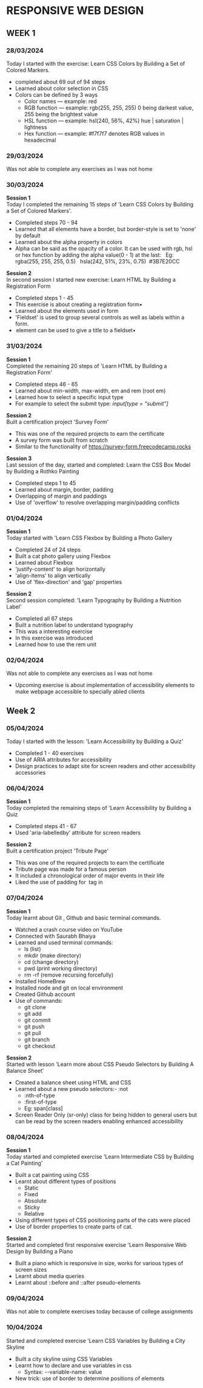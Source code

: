 # RESPONSIVE WEB DESIGN

## WEEK 1

### 28/03/2024

Today I started with the exercise: Learn CSS Colors by Building a Set of Colored Markers.

- completed about 69 out of 94 steps
- Learned about color selection in CSS
- Colors can be defined by 3 ways
  - Color names — example: red
  - RGB function — example: rgb(255, 255, 255) 0 being darkest value, 255 being the brightest value
  - HSL function — example: hsl(240, 56%, 42%) hue | saturation | lightness
  - Hex function — example: #f7f7f7 denotes RGB values in hexadecimal

### 29/03/2024

Was not able to complete any exercises as I was not home

### 30/03/2024

**Session 1** <br>
Today I completed the remaining 15 steps of 'Learn CSS Colors by Building a Set of Colored Markers'.

- Completed steps 70 - 94
- Learned that all elements have a border, but border-style is set to 'none' by default
- Learned about the alpha property in colors
- Alpha can be said as the opacity of a color. It can be used with rgb, hsl or hex function by adding the alpha value(0 - 1) at the last:
  &nbsp; Eg: rgba(255, 255, 255, 0.5)
  &nbsp; hsla(242, 51%, 23%, 0.75)
  &nbsp;#3B7E20CC

**Session 2** <br>
In second session I started new exercise: Learn HTML by Building a Registration Form

- Completed steps 1 - 45
- This exercise is about creating a registration form•
- Learned about the elements used in form
- 'Fieldset' is used to group several controls as well as labels within a form.
- <legend> element can be used to give a title to a fieldset•

### 31/03/2024

**Session 1** <br>
Completed the remaining 20 steps of 'Learn HTML by Building a Registration Form'

- Completed steps 46 - 65
- Learned about min-width, max-width, em and rem (root em)
- Learned how to select a specific input type
- For example to select the submit type: _input[type = "submit"]_

**Session 2** <br>
Built a certification project 'Survey Form'

- This was one of the required projects to earn the certificate
- A survey form was built from scratch
- Similar to the functionality of https://survey-form.freecodecamp.rocks

**Session 3** <br>
Last session of the day, started and completed: Learn the CSS Box Model by Building a Rothko Painting

- Completed steps 1 to 45
- Learned about margin, border, padding
- Overlapping of margin and paddings
- Use of 'overflow' to resolve overlapping margin/padding conflicts

### 01/04/2024

**Session 1** <br>
Today started with 'Learn CSS Flexbox by Building a Photo Gallery

- Completed 24 of 24 steps
- Built a cat photo gallery using Flexbox
- Learned about Flexbox
- 'justify-content' to align horizontally
- 'align-items' to align vertically
- Use of 'flex-direction' and 'gap' properties

**Session 2** <br>
Second session completed: 'Learn Typography by Building a Nutrition Label'

- Completed all 67 steps
- Built a nutrition label to understand typography
- This was a interesting exercise
- In this exercise <span> was introduced
- Learned how to use the rem unit

### 02/04/2024

Was not able to complete any exercises as I was not home

- Upcoming exercise is about implementation of accessibility elements to make webpage accessible
  to specially abled clients

## Week 2

### 05/04/2024

Today I started with the lesson: 'Learn Accessibility by Building a Quiz'

- Completed 1 - 40 exercises
- Use of ARIA attributes for accessibility
- Design practices to adapt site for screen readers and other accessibility accessories

### 06/04/2024

**Session 1** <br>
Today completed the remaining steps of 'Learn Accessibility by Building a Quiz

- Completed steps 41 - 67
- Used 'aria-labelledby' attribute for screen readers

**Session 2** <br>
Built a certification project 'Tribute Page'

- This was one of the required projects to earn the certificate
- Tribute page was made for a famous person
- It included a chronological order of major events in their life
- Liked the use of padding for <img> tag in <figure>

### 07/04/2024

**Session 1** <br>
Today learnt about Git , Github and basic terminal commands.

- Watched a crash course video on YouTube
- Connected with Saurabh Bhaiya
- Learned and used terminal commands:
  - ls (list)
  - mkdir (make directory)
  - cd (change directory)
  - pwd (print working directory)
  - rm -rf (remove recursing forcefully)
- Installed HomeBrew
- Installed node and git on local environment
- Created Github account
- Use of commands:
  - git clone
  - git add
  - git commit
  - git push
  - git pull
  - git branch
  - git checkout

**Session 2** <br>
Started with lesson 'Learn more about CSS Pseudo Selectors by Building A Balance Sheet'

- Created a balance sheet using HTML and CSS
- Learned about a new pseudo selectors:- :not
  - :nth-of-type
  - :first-of-type
  - Eg: span[class]
- Screen Reader Only (sr-only) class for being hidden to general users
  but can be read by the screen readers enabling enhanced accessibility

### 08/04/2024

**Session 1** <br>
Today started and completed exercise 'Learn Intermediate CSS by Building a Cat Painting'

- Built a cat painting using CSS
- Learnt about different types of positions
  - Static
  - Fixed
  - Absolute
  - Sticky
  - Relative
- Using different types of CSS positioning parts of the cats were placed
- Use of border properties to create parts of cat.

**Session 2** <br>
Started and completed first responsive exercise 'Learn Responsive Web Design by Building a Piano

- Built a piano which is responsive in size, works for various types of screen sizes
- Learnt about media queries
- Learnt about ::before and ::after pseudo-elements

### 09/04/2024

Was not able to complete exercises today because of college assignments

### 10/04/2024

Started and completed exercise 'Learn CSS Variables by Building a City Skyline

- Built a city skyline using CSS Variables
- Learnt how to declare and use variables in css
  - Syntax: --variable-name: value
- New trick: use of border to determine positions of elements
